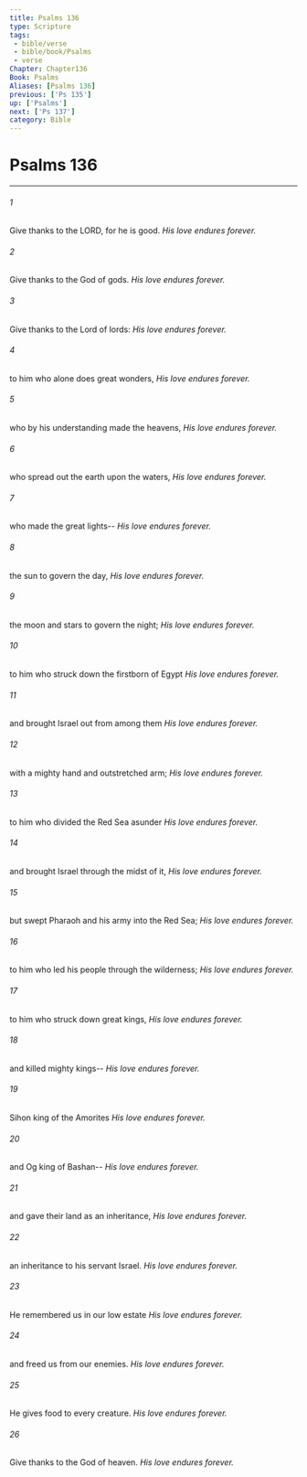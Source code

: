 ```yaml
---
title: Psalms 136
type: Scripture
tags:
 - bible/verse
 - bible/book/Psalms
 - verse
Chapter: Chapter136
Book: Psalms
Aliases: [Psalms 136]
previous: ['Ps 135']
up: ['Psalms']
next: ['Ps 137']
category: Bible
---
```

# Psalms 136

***


###### 1 
Give thanks to the LORD, for he is good. _His love endures forever._ 

###### 2 
Give thanks to the God of gods. _His love endures forever._ 

###### 3 
Give thanks to the Lord of lords: _His love endures forever._ 

###### 4 
to him who alone does great wonders, _His love endures forever._ 

###### 5 
who by his understanding made the heavens, _His love endures forever._ 

###### 6 
who spread out the earth upon the waters, _His love endures forever._ 

###### 7 
who made the great lights-- _His love endures forever._ 

###### 8 
the sun to govern the day, _His love endures forever._ 

###### 9 
the moon and stars to govern the night; _His love endures forever._ 

###### 10 
to him who struck down the firstborn of Egypt _His love endures forever._ 

###### 11 
and brought Israel out from among them _His love endures forever._ 

###### 12 
with a mighty hand and outstretched arm; _His love endures forever._ 

###### 13 
to him who divided the Red Sea asunder _His love endures forever._ 

###### 14 
and brought Israel through the midst of it, _His love endures forever._ 

###### 15 
but swept Pharaoh and his army into the Red Sea; _His love endures forever._ 

###### 16 
to him who led his people through the wilderness; _His love endures forever._ 

###### 17 
to him who struck down great kings, _His love endures forever._ 

###### 18 
and killed mighty kings-- _His love endures forever._ 

###### 19 
Sihon king of the Amorites _His love endures forever._ 

###### 20 
and Og king of Bashan-- _His love endures forever._ 

###### 21 
and gave their land as an inheritance, _His love endures forever._ 

###### 22 
an inheritance to his servant Israel. _His love endures forever._ 

###### 23 
He remembered us in our low estate _His love endures forever._ 

###### 24 
and freed us from our enemies. _His love endures forever._ 

###### 25 
He gives food to every creature. _His love endures forever._ 

###### 26 
Give thanks to the God of heaven. _His love endures forever._ 
